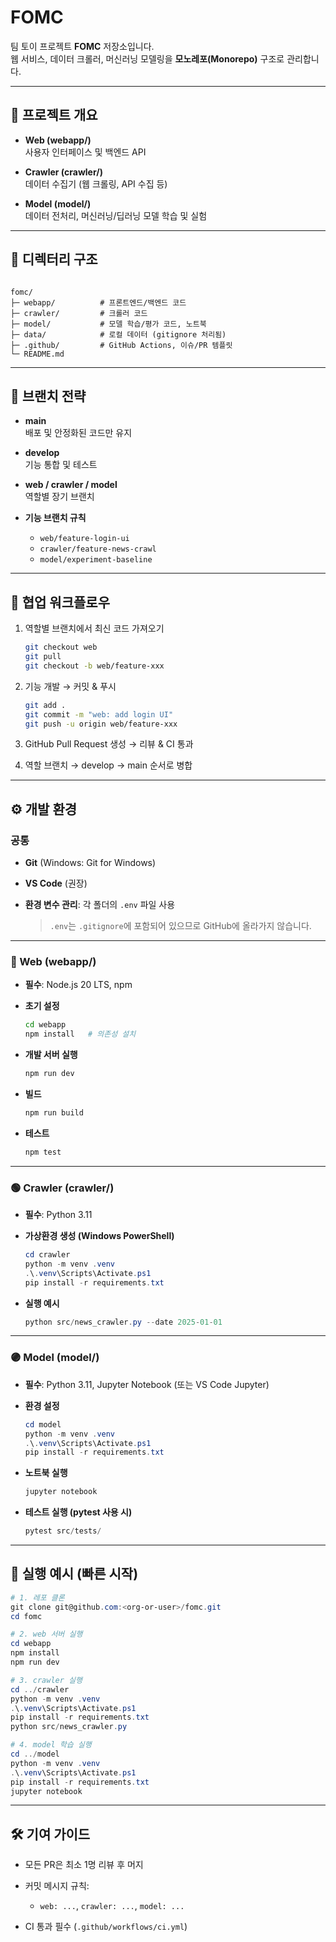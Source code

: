 # FOMC

팀 토이 프로젝트 **FOMC** 저장소입니다.  
웹 서비스, 데이터 크롤러, 머신러닝 모델링을 **모노레포(Monorepo)** 구조로 관리합니다.

---

## 📌 프로젝트 개요
- **Web (webapp/)**  
  사용자 인터페이스 및 백엔드 API  

- **Crawler (crawler/)**  
  데이터 수집기 (웹 크롤링, API 수집 등)  

- **Model (model/)**  
  데이터 전처리, 머신러닝/딥러닝 모델 학습 및 실험  

---

## 📂 디렉터리 구조
```

fomc/
├─ webapp/          # 프론트엔드/백엔드 코드
├─ crawler/         # 크롤러 코드
├─ model/           # 모델 학습/평가 코드, 노트북
├─ data/            # 로컬 데이터 (gitignore 처리됨)
├─ .github/         # GitHub Actions, 이슈/PR 템플릿
└─ README.md

````

---

## 🌱 브랜치 전략
- **main**  
  배포 및 안정화된 코드만 유지  

- **develop**  
  기능 통합 및 테스트  

- **web / crawler / model**  
  역할별 장기 브랜치  

- **기능 브랜치 규칙**  
  - `web/feature-login-ui`  
  - `crawler/feature-news-crawl`  
  - `model/experiment-baseline`  

---

## 🔄 협업 워크플로우
1. 역할별 브랜치에서 최신 코드 가져오기  
   ```bash
   git checkout web
   git pull
   git checkout -b web/feature-xxx
   ```

2. 기능 개발 → 커밋 & 푸시

   ```bash
   git add .
   git commit -m "web: add login UI"
   git push -u origin web/feature-xxx
   ```
3. GitHub Pull Request 생성 → 리뷰 & CI 통과
4. 역할 브랜치 → develop → main 순서로 병합

---

## ⚙️ 개발 환경

### 공통

* **Git** (Windows: Git for Windows)
* **VS Code** (권장)
* **환경 변수 관리**: 각 폴더의 `.env` 파일 사용

  > `.env`는 `.gitignore`에 포함되어 있으므로 GitHub에 올라가지 않습니다.

---

### 🔵 Web (webapp/)

* **필수**: Node.js 20 LTS, npm
* **초기 설정**

  ```bash
  cd webapp
  npm install   # 의존성 설치
  ```
* **개발 서버 실행**

  ```bash
  npm run dev
  ```
* **빌드**

  ```bash
  npm run build
  ```
* **테스트**

  ```bash
  npm test
  ```

---

### 🟢 Crawler (crawler/)

* **필수**: Python 3.11
* **가상환경 생성 (Windows PowerShell)**

  ```powershell
  cd crawler
  python -m venv .venv
  .\.venv\Scripts\Activate.ps1
  pip install -r requirements.txt
  ```
* **실행 예시**

  ```powershell
  python src/news_crawler.py --date 2025-01-01
  ```

---

### 🟣 Model (model/)

* **필수**: Python 3.11, Jupyter Notebook (또는 VS Code Jupyter)
* **환경 설정**

  ```powershell
  cd model
  python -m venv .venv
  .\.venv\Scripts\Activate.ps1
  pip install -r requirements.txt
  ```
* **노트북 실행**

  ```powershell
  jupyter notebook
  ```
* **테스트 실행 (pytest 사용 시)**

  ```powershell
  pytest src/tests/
  ```

---

## 🚀 실행 예시 (빠른 시작)

```powershell
# 1. 레포 클론
git clone git@github.com:<org-or-user>/fomc.git
cd fomc

# 2. web 서버 실행
cd webapp
npm install
npm run dev

# 3. crawler 실행
cd ../crawler
python -m venv .venv
.\.venv\Scripts\Activate.ps1
pip install -r requirements.txt
python src/news_crawler.py

# 4. model 학습 실행
cd ../model
python -m venv .venv
.\.venv\Scripts\Activate.ps1
pip install -r requirements.txt
jupyter notebook
```

---

## 🛠️ 기여 가이드

* 모든 PR은 최소 1명 리뷰 후 머지
* 커밋 메시지 규칙:

  * `web: ...`, `crawler: ...`, `model: ...`
* CI 통과 필수 (`.github/workflows/ci.yml`)

